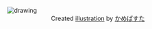 <figure>
  <img src=".github/assets/banner.png" alt="drawing" title="Visit Computer Hope"/>
  <figcaption>
    <center>
      Created <a href="https://www.pixiv.net/en/artworks/131147021">illustration</a> by <a href="https://www.pixiv.net/en/users/49675420">かめぱすた</a>
    </center>
  </figcaption>
</figure>
